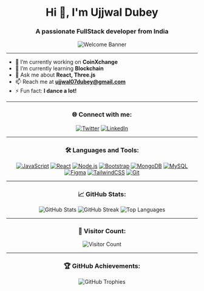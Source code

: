 <h1 align="center">Hi 👋, I'm Ujjwal Dubey</h1>
<h3 align="center">A passionate FullStack developer from India</h3>

<p align="center">
  <img src="https://github.com/your-username/your-repo/assets/banner.gif" alt="Welcome Banner" />
</p>

---

- 🔭 I’m currently working on **CoinXchange**
- 🌱 I’m currently learning **Blockchain**
- 💬 Ask me about **React, Three.js**
- 📫 Reach me at **ujjwal07dubey@gmail.com**
- ⚡ Fun fact: **I dance a lot!**

---

<h3 align="center">🌐 Connect with me:</h3>
<p align="center">
  <a href="https://x.com/ujjwal07dubey" target="blank"><img align="center" src="https://img.icons8.com/color/48/000000/twitter--v1.png" alt="Twitter"/></a>
  <a href="https://linkedin.com/in/ujjwal-dubey-667909255" target="blank"><img align="center" src="https://img.icons8.com/color/48/000000/linkedin.png" alt="LinkedIn"/></a>
</p>

---

<h3 align="center">🛠️ Languages and Tools:</h3>
<p align="center">
  <a href="https://developer.mozilla.org/en-US/docs/Web/JavaScript" target="_blank"><img src="https://img.icons8.com/color/48/000000/javascript.png" alt="JavaScript" /></a>
  <a href="https://reactjs.org/" target="_blank"><img src="https://img.icons8.com/color/48/000000/react-native.png" alt="React" /></a>
  <a href="https://nodejs.org" target="_blank"><img src="https://img.icons8.com/color/48/000000/nodejs.png" alt="Node.js" /></a>
  <a href="https://getbootstrap.com" target="_blank"><img src="https://img.icons8.com/color/48/000000/bootstrap.png" alt="Bootstrap" /></a>
  <a href="https://www.mongodb.com/" target="_blank"><img src="https://img.icons8.com/color/48/000000/mongodb.png" alt="MongoDB" /></a>
  <a href="https://www.mysql.com/" target="_blank"><img src="https://img.icons8.com/color/48/000000/mysql-logo.png" alt="MySQL" /></a>
  <a href="https://www.figma.com/" target="_blank"><img src="https://img.icons8.com/color/48/000000/figma--v1.png" alt="Figma" /></a>
  <a href="https://tailwindcss.com/" target="_blank"><img src="https://img.icons8.com/color/48/000000/tailwindcss.png" alt="TailwindCSS" /></a>
  <a href="https://git-scm.com/" target="_blank"><img src="https://img.icons8.com/color/48/000000/git.png" alt="Git" /></a>
</p>

---

<h3 align="center">📈 GitHub Stats:</h3>
<p align="center">
  <img src="https://github-readme-stats.vercel.app/api?username=ujjwaldubey1&show_icons=true&theme=radical" alt="GitHub Stats" />
  <img src="https://github-readme-streak-stats.herokuapp.com/?user=ujjwaldubey1&theme=radical" alt="GitHub Streak" />
  <img src="https://github-readme-stats.vercel.app/api/top-langs/?username=ujjwaldubey1&layout=compact&theme=radical" alt="Top Languages" />
</p>

---

<h3 align="center">🎉 Visitor Count:</h3>
<p align="center">
  <img src="https://visitor-badge.glitch.me/badge?page_id=ujjwaldubey1.visitor-badge" alt="Visitor Count" />
</p>

---

<h3 align="center">🏆 GitHub Achievements:</h3>
<p align="center">
  <img src="https://github-profile-trophy.vercel.app/?username=ujjwaldubey1&theme=radical&row=1&column=6" alt="GitHub Trophies" />
</p>

